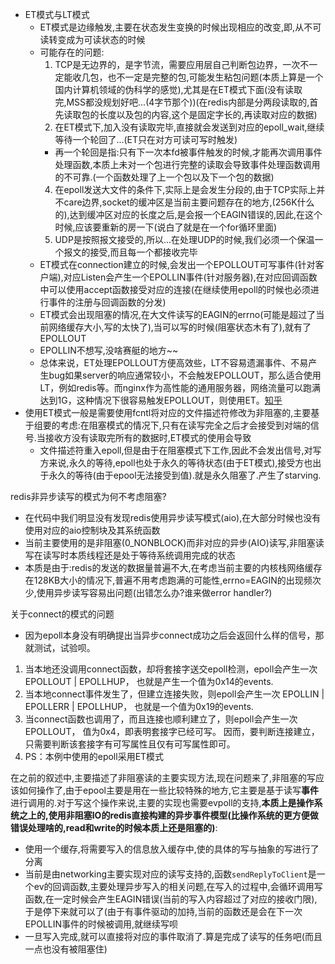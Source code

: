 - ET模式与LT模式
  - ET模式是边缘触发,主要在状态发生变换的时候出现相应的改变,即,从不可读转变成为可读状态的时候
  - 可能存在的问题:
    1. TCP是无边界的，是字节流，需要应用层自己判断包边界，一次不一定能收几包，也不一定是完整的包,可能发生粘包问题(本质上算是一个国内计算机领域的伪科学的感觉),尤其是在ET模式下面(没有读取完,MSS都没规划好吧...(4字节那个))(在redis内部是分两段读取的,首先读取包的长度以及包的内容,这个是固定字长的,再读取对应的数据)
    2. 在ET模式下,加入没有读取完毕,直接就会发送到对应的epoll_wait,继续等待一个轮回了...(ET只在对方可读可写时触发)
      - 再一个轮回是指:只有下一次本fd被事件触发的时候,才能再次调用事件处理函数,本质上未对一个包进行完整的读取会导致事件处理函数调用的不可靠.(一个函数处理了上一个包以及下一个包的数据)  
    4. 在epoll发送大文件的条件下,实际上是会发生分段的,由于TCP实际上并不care边界,socket的缓冲区是当前主要问题存在的地方,(256K什么的),达到缓冲区对应的长度之后,是会报一个EAGIN错误的,因此,在这个时候,应该要重新的房一下(说白了就是在一个for循环里面)
    5. UDP是按照报文接受的,所以...在处理UDP的时候,我们必须一个保温一个报文的接受,而且每一个都接收完毕
  - ET模式在connection建立的时候,会发出一个EPOLLOUT可写事件(针对客户端),对应Listen会产生一个EPOLLIN事件(针对服务器),在对应回调函数中可以使用accept函数接受对应的连接(在继续使用epoll的时候也必须进行事件的注册与回调函数的分发)
  - ET模式会出现阻塞的情况,在大文件读写的EAGIN的errno(可能是超过了当前网络缓存大小,写的太快了),当可以写的时候(阻塞状态木有了),就有了EPOLLOUT
  - EPOLLIN不想写,没啥赛艇的地方~~
  - 总体来说，ET处理EPOLLOUT方便高效些，LT不容易遗漏事件、不易产生bug如果server的响应通常较小，不会触发EPOLLOUT，那么适合使用LT，例如redis等。而nginx作为高性能的通用服务器，网络流量可以跑满达到1G，这种情况下很容易触发EPOLLOUT，则使用ET。[知乎](https://www.zhihu.com/question/20502870/answer/89738959)
- 使用ET模式一般是需要使用fcntl将对应的文件描述符修改为非阻塞的,主要基于组要的考虑:在阻塞模式的情况下,只有在读写完全之后才会接受到对端的信号.当接收方没有读取完所有的数据时,ET模式的使用会导致
  - 文件描述符重入epoll,但是由于在阻塞模式下工作,因此不会发出信号,对写方来说,永久的等待,epoll也处于永久的等待状态(由于ET模式),接受方也出于永久的等待(由于epool无法接受到值).就是永久阻塞了.产生了starving.


redis非异步读写的模式为何不考虑阻塞?
- 在代码中我们明显没有发现redis使用异步读写模式(aio),在大部分时候也没有使用对应的aio控制块及其系统函数
- 当前主要使用的是非阻塞(0_NONBLOCK)而非对应的异步(AIO)读写,非阻塞读写在读写时本质线程还是处于等待系统调用完成的状态
- 本质是由于:redis的发送的数据量普遍不大,在考虑当前主要的内核栈网络缓存在128KB大小的情况下,普遍不用考虑跑满的可能性,errno=EAGIN的出现频次少,使用异步读写容易出问题(出错怎么办?谁来做error handler?)

关于connect的模式的问题
- 因为epoll本身没有明确提出当异步connect成功之后会返回什么样的信号，那就测试，试验呗。 
1. 当本地还没调用connect函数，却将套接字送交epoll检测，epoll会产生一次 EPOLLOUT | EPOLLHUP， 也就是产生一个值为0x14的events. 
2. 当本地connect事件发生了，但建立连接失败，则epoll会产生一次 EPOLLIN | EPOLLERR | EPOLLHUP， 也就是一个值为0x19的events. 
3. 当connect函数也调用了，而且连接也顺利建立了，则epoll会产生一次 EPOLLOUT， 值为0x4，即表明套接字已经可写。 
因而，要判断连接建立，只需要判断该套接字有可写属性且仅有可写属性即可。 
4. PS：本例中使用的epoll采用ET模式

在之前的叙述中,主要描述了非阻塞读的主要实现方法,现在问题来了,非阻塞的写应该如何操作了,由于epool主要是用在一些比较特殊的地方,它主要是基于读写**事件**进行调用的.对于写这个操作来说,主要的实现也需要evpoll的支持,**本质上是操作系统之上的,使用非阻塞IO的redis直接构建的异步事件模型(比操作系统的更方便做错误处理啥的,read和write的时候本质上还是阻塞的)**:
- 使用一个缓存,将需要写入的信息放入缓存中,使的具体的写与抽象的写进行了分离
- 当前是由networking主要实现对应的读写支持的,函数`sendReplyToClient`是一个ev的回调函数,主要处理异步写入的相关问题,在写入的过程中,会循环调用写函数,在一定时候会产生EAGIN错误(当前的写入内容超过了对应的接收门限),于是停下来就可以了(由于有事件驱动的加持,当前的函数还是会在下一次EPOLLIN事件的时候被调用,就继续写呗
- 一旦写入完成,就可以直接将对应的事件取消了.算是完成了读写的任务吧(而且一点也没有被阻塞住)